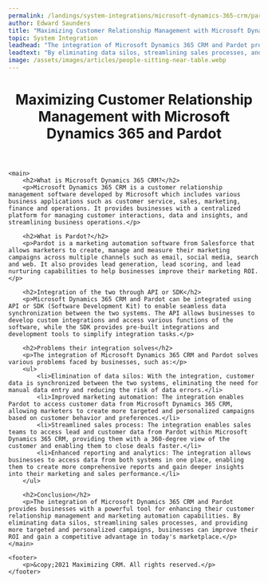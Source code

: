 ```yaml
---
permalink: /landings/system-integrations/microsoft-dynamics-365-crm/pardot
author: Edward Saunders
title: "Maximizing Customer Relationship Management with Microsoft Dynamics 365 and Pardot"
topic: System Integration
leadhead: "The integration of Microsoft Dynamics 365 CRM and Pardot provides businesses with a powerful tool for enhancing their customer relationship management and marketing automation capabilities"
leadtext: "By eliminating data silos, streamlining sales processes, and providing more targeted and personalized campaigns, businesses can improve their ROI and gain a competitive advantage in today's marketplace."
image: /assets/images/articles/people-sitting-near-table.webp
---
```

<div class="arttext">	<header>
		<h1>Maximizing Customer Relationship Management with Microsoft Dynamics 365 and Pardot</h1>
	</header>
	
	<main>
		<h2>What is Microsoft Dynamics 365 CRM?</h2>
		<p>Microsoft Dynamics 365 CRM is a customer relationship management software developed by Microsoft which includes various business applications such as customer service, sales, marketing, finance and operations. It provides businesses with a centralized platform for managing customer interactions, data and insights, and streamlining business operations.</p>

		<h2>What is Pardot?</h2>
		<p>Pardot is a marketing automation software from Salesforce that allows marketers to create, manage and measure their marketing campaigns across multiple channels such as email, social media, search and web. It also provides lead generation, lead scoring, and lead nurturing capabilities to help businesses improve their marketing ROI.</p>

		<h2>Integration of the two through API or SDK</h2>
		<p>Microsoft Dynamics 365 CRM and Pardot can be integrated using API or SDK (Software Development Kit) to enable seamless data synchronization between the two systems. The API allows businesses to develop custom integrations and access various functions of the software, while the SDK provides pre-built integrations and development tools to simplify integration tasks.</p>

		<h2>Problems their integration solves</h2>
		<p>The integration of Microsoft Dynamics 365 CRM and Pardot solves various problems faced by businesses, such as:</p>
		<ul>
			<li>Elimination of data silos: With the integration, customer data is synchronized between the two systems, eliminating the need for manual data entry and reducing the risk of data errors.</li>
			<li>Improved marketing automation: The integration enables Pardot to access customer data from Microsoft Dynamics 365 CRM, allowing marketers to create more targeted and personalized campaigns based on customer behavior and preferences.</li>
			<li>Streamlined sales process: The integration enables sales teams to access lead and customer data from Pardot within Microsoft Dynamics 365 CRM, providing them with a 360-degree view of the customer and enabling them to close deals faster.</li>
			<li>Enhanced reporting and analytics: The integration allows businesses to access data from both systems in one place, enabling them to create more comprehensive reports and gain deeper insights into their marketing and sales performance.</li>
		</ul>

		<h2>Conclusion</h2>
		<p>The integration of Microsoft Dynamics 365 CRM and Pardot provides businesses with a powerful tool for enhancing their customer relationship management and marketing automation capabilities. By eliminating data silos, streamlining sales processes, and providing more targeted and personalized campaigns, businesses can improve their ROI and gain a competitive advantage in today's marketplace.</p>
	</main>

	<footer>
		<p>&copy;2021 Maximizing CRM. All rights reserved.</p>
	</footer>
</div>